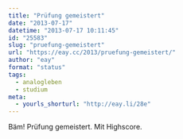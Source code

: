 ```yaml
---
title: "Prüfung gemeistert"
date: "2013-07-17"
datetime: "2013-07-17 10:11:45"
id: "25583"
slug: "pruefung-gemeistert"
url: "https://eay.cc/2013/pruefung-gemeistert/"
author: "eay"
format: "status"
tags:
  - analogleben
  - studium
meta:
  - yourls_shorturl: "http://eay.li/28e"
---
```


Bäm! Prüfung gemeistert. Mit Highscore.
